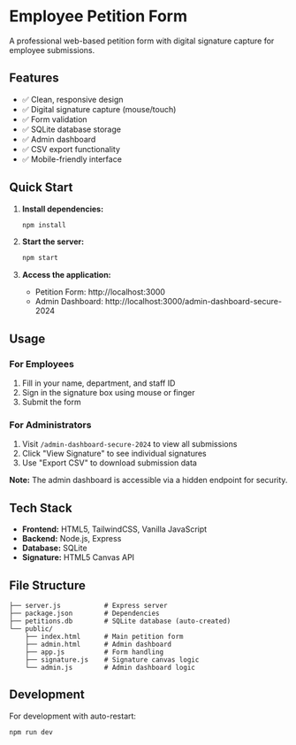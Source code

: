# Employee Petition Form

A professional web-based petition form with digital signature capture for employee submissions.

## Features

- ✅ Clean, responsive design
- ✅ Digital signature capture (mouse/touch)
- ✅ Form validation
- ✅ SQLite database storage
- ✅ Admin dashboard
- ✅ CSV export functionality
- ✅ Mobile-friendly interface

## Quick Start

1. **Install dependencies:**
   ```bash
   npm install
   ```

2. **Start the server:**
   ```bash
   npm start
   ```

3. **Access the application:**
   - Petition Form: http://localhost:3000
   - Admin Dashboard: http://localhost:3000/admin-dashboard-secure-2024

## Usage

### For Employees
1. Fill in your name, department, and staff ID
2. Sign in the signature box using mouse or finger
3. Submit the form

### For Administrators
1. Visit `/admin-dashboard-secure-2024` to view all submissions
2. Click "View Signature" to see individual signatures
3. Use "Export CSV" to download submission data

**Note:** The admin dashboard is accessible via a hidden endpoint for security.

## Tech Stack

- **Frontend:** HTML5, TailwindCSS, Vanilla JavaScript
- **Backend:** Node.js, Express
- **Database:** SQLite
- **Signature:** HTML5 Canvas API

## File Structure

```
├── server.js           # Express server
├── package.json        # Dependencies
├── petitions.db        # SQLite database (auto-created)
└── public/
    ├── index.html      # Main petition form
    ├── admin.html      # Admin dashboard
    ├── app.js          # Form handling
    ├── signature.js    # Signature canvas logic
    └── admin.js        # Admin dashboard logic
```

## Development

For development with auto-restart:
```bash
npm run dev
```
